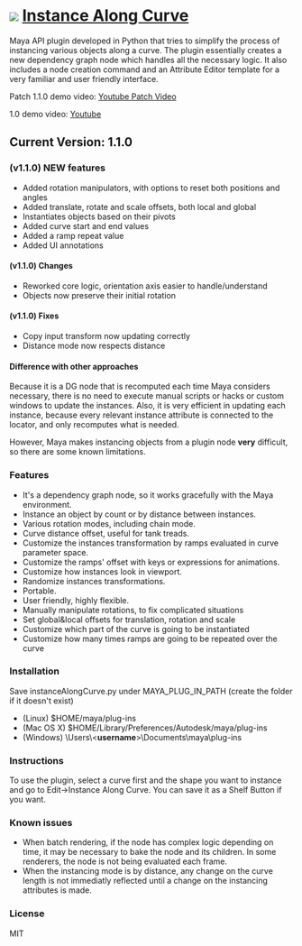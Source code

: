 [![](http://mmerchante.github.io/instanceAlongCurve/resources/header.png)](https://www.youtube.com/watch?v=LU2XE4lsMuw)
[Instance Along Curve](http://mmerchante.github.io/instanceAlongCurve)
==================

Maya API plugin developed in Python that tries to simplify the process of instancing various objects along a curve. The plugin essentially creates a new dependency graph node which handles all the necessary logic. It also includes a node creation command and an Attribute Editor template for a very familiar and user friendly interface.

Patch 1.1.0 demo video: [Youtube Patch Video](https://www.youtube.com/watch?v=LU2XE4lsMuw)

1.0 demo video: [Youtube](https://www.youtube.com/watch?v=k4i_dZjxVr0)

## Current Version: 1.1.0

### (v1.1.0) NEW features
* Added rotation manipulators, with options to reset both positions and angles
* Added translate, rotate and scale offsets, both local and global
* Instantiates objects based on their pivots
* Added curve start and end values
* Added a ramp repeat value
* Added UI annotations

#### (v1.1.0) Changes
* Reworked core logic, orientation axis easier to handle/understand
* Objects now preserve their initial rotation

#### (v1.1.0) Fixes
* Copy input transform now updating correctly
* Distance mode now respects distance

#### Difference with other approaches

Because it is a DG node that is recomputed each time Maya considers necessary, there is no need to execute manual scripts or hacks or custom windows to update the instances. Also, it is very efficient in updating each instance, because every relevant instance attribute is connected to the locator, and only recomputes what is needed.

However, Maya makes instancing objects from a plugin node **very** difficult, so there are some known limitations.

### Features
* It's a dependency graph node, so it works gracefully with the Maya environment.
* Instance an object by count or by distance between instances.
* Various rotation modes, including chain mode.
* Curve distance offset, useful for tank treads.
* Customize the instances transformation by ramps evaluated in curve parameter space.
* Customize the ramps' offset with keys or expressions for animations.
* Customize how instances look in viewport.
* Randomize instances transformations.
* Portable.
* User friendly, highly flexible.
* Manually manipulate rotations, to fix complicated situations
* Set global&local offsets for translation, rotation and scale
* Customize which part of the curve is going to be instantiated
* Customize how many times ramps are going to be repeated over the curve

### Installation
Save instanceAlongCurve.py under MAYA_PLUG_IN_PATH (create the folder if it doesn't exist)
 * (Linux) $HOME/maya/plug-ins
 * (Mac OS X) $HOME/Library/Preferences/Autodesk/maya/plug-ins
 * (Windows) \\Users\\\<**username**\>\\Documents\\maya\\plug-ins

### Instructions
To use the plugin, select a curve first and the shape you want to instance and go to Edit->Instance Along Curve. You can save it as a Shelf Button if you want.

### Known issues
* When batch rendering, if the node has complex logic depending on time, it may be necessary to bake the node and its children. In some renderers, the node is not being evaluated each frame.
* When the instancing mode is by distance, any change on the curve length is not immediatly reflected until a change on the instancing attributes is made.

### License
MIT
